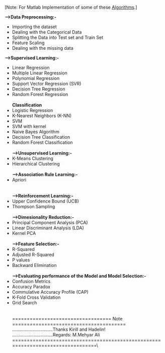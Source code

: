 [Note: For Matlab Implementation of some of these [Algorithms](https://github.com/Mahyar-Ali/Machine-Learning-Public).]

**-->Data Preprocessing:-**
- Importing the dataset
- Dealing with the Categorical Data
- Splitting the Data into Test set and Train Set
- Feature Scaling
- Dealing with the missing data

**-->Supervised Learning:-**
- Linear Regression
- Multiple Linear Regression
- Polynomial Regression
- Support Vector Regression (SVR)
- Decision Tree Regression
- Random Forest Regression\
\
**Classification**
- Logistic Regression
- K-Nearest Neighbors (K-NN)
- SVM
- SVM with kernel
- Naive Bayes Algorithm
- Decision Tree Classification
- Random Forest Classification
\
\
**-->Unsupervised Learning:-**
- K-Means Clustering
- Hierarchical Clustering
\
\
**-->Association Rule Learning:-**
- Apriori\
\
\
**-->Reinforcement Learning:-**
- Upper Confidence Bound (UCB)
- Thompson Sampling
\
\
**-->Dimesionality Reduction:-**
- Principal Component Analysis (PCA)
- Linear Discriminant Analysis (LDA)
- Kernel PCA
\
\
**-->Feature Selection:-**
- R-Squared
- Adjusted R-Squared
- P values
- Backward Elimination
\
\
**-->Evaluating performance of the Model and Model Selection:-**
- Confusion Metrics
- Accuracy Paradox
- Commulative Accuracy Profile (CAP)
- K-Fold Cross Validation
- Grid Search
\
\
\
================================== Note =======================================\
\................................Thanks Kirill and Hadelin!\
\................................Regards: M.Mehyar Ali
\
================================================================================\
